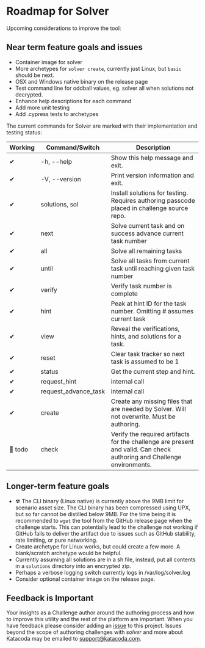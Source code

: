 # Roadmap for Solver

Upcoming considerations to improve the tool:

## Near term feature goals and issues

- Container image for solver
- More archetypes for `solver create`, currently just Linux, but `basic` should be next.
- OSX and Windows native binary on the release page
- Test command line for oddball values, eg. solver all when solutions not decrypted.
- Enhance help descriptions for each command
- Add more unit testing
- Add .cypress tests to archetypes

The current commands for Solver are marked with their implementation and testing status:

| Working | Command/Switch        | Description |
|---------|-----------------------|-------------|
| ✔       | -h, --help           | Show this help message and exit. |
| ✔       | -V, --version        | Print version information and exit. |
| ✔       | solutions, sol       | Install solutions for testing. Requires authoring passcode placed in challenge source repo. |
| ✔       | next                 | Solve current task and on success advance current task number |    
| ✔       | all                  | Solve all remaining tasks |
| ✔       | until                | Solve all tasks from current task until reaching given task number |
| ✔       | verify               | Verify task number is complete |
| ✔       | hint                 | Peak at hint ID for the task number. Omitting # assumes current task |
| ✔       | view                 | Reveal the verifications, hints, and solutions for a task. |
| ✔       | reset                | Clear task tracker so next task is assumed to be 1 |
| ✔       | status               | Get the current step and hint. |
| ✔       | request_hint         | internal call |
| ✔       | request_advance_task | internal call |
| ✔       | create               | Create any missing files that are needed by Solver. Will not overwrite. Must be authoring. |
| 🤔 todo  | check                | Verify the required artifacts for the challenge are present and valid. Can check authoring and Challenge environments. |

## Longer-term feature goals

- ☢ The CLI binary (Linux native) is currently above the 9MB limit for scenario asset size. The CLI binary has been compressed using UPX, but so far cannot be distilled below 9MB. For the time being it is recommended to `wget` the tool from the GitHub release page when the challenge starts. This can potentially lead to the challenge not working if GitHub fails to deliver the artifact due to issues such as GitHub stability, rate limiting, or pure networking.
- Create archetype for Linux works, but could create a few more. A blank/scratch archetype would be helpful.
- Currently assuming all solutions are in a sh file, instead, put all contents in a `solutions` directory into an encrypted zip.
- Perhaps a verbose logging switch currently logs in /var/log/solver.log
- Consider optional container image on the release page.

## Feedback is Important

Your insights as a Challenge author around the authoring process and how to improve this utility and the rest of the platform are important. When you have feedback please consider adding an [issue](https://github.com/javajon/katacoda-solver/issues) to this project. Issues beyond the scope of authoring challenges with _solver_ and more about Katacoda may be emailed to support@katacoda.com.
